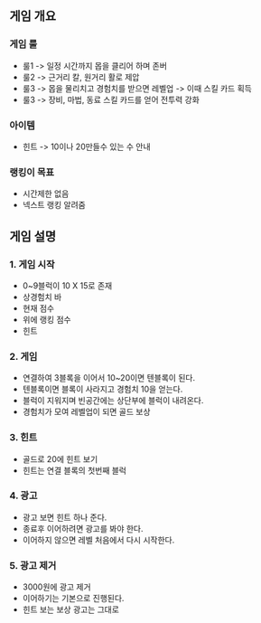 ## 게임 개요
### 게임 룰
  - 룰1 -> 일정 시간까지 몹을 클리어 하며 존버
  - 룰2 -> 근거리 칼, 원거리 활로 제압
  - 룰3 -> 몹을 물리치고 경험치를 받으면 레벨업 -> 이때 스킬 카드 획득
  - 룰3 -> 장비, 마법, 동료 스킬 카드를 얻어 전투력 강화

### 아이템
  - 힌트 -> 10이나 20만들수 있는 수 안내 
 
### 랭킹이 목표
  - 시간제한 없음 
  - 넥스트 랭킹 알려줌 

## 게임 설명
### 1. 게임 시작
  - 0~9블럭이 10 X 15로 존재
  - 상경험치 바
  - 현재 점수
  - 위에 랭킹 점수
  - 힌트

### 2. 게임 
  - 연결하여 3블록을 이어서 10~20이면 텐블록이 된다.
  - 텐블록이면 블록이 사라지고 경험치 10을 얻는다.
  - 블럭이 지워지며 빈공간에는 상단부에 블럭이 내려온다.
  - 경험치가 모여 레벨업이 되면 골드 보상   

### 3. 힌트
  - 골드로 20에 힌트 보기
  - 힌트는 연결 블록의 첫번째 블럭
   
### 4. 광고
  - 광고 보면 힌트 하나 준다.
  - 종료후 이어하려면 광고를 봐야 한다.
  - 이어하지 않으면 레벨 처음에서 다시 시작한다.

### 5. 광고 제거
  - 3000원에 광고 제거
  - 이어하기는 기본으로 진행된다.
  - 힌트 보는 보상 광고는 그대로
